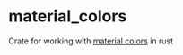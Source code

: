 # material_colors

Crate for working with [material colors](https://m3.material.io/styles/color/system/overview) in rust
